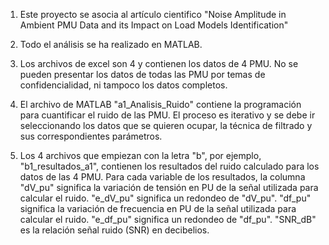 1) Este proyecto se asocia al artículo cientifico "Noise Amplitude in Ambient PMU Data and its Impact on Load Models Identification"

2) Todo el análisis se ha realizado en MATLAB.

3) Los archivos de excel son 4 y contienen los datos de 4 PMU. No se pueden presentar los datos de todas las PMU por temas de confidencialidad, ni tampoco los datos completos.

4) El archivo de MATLAB "a1_Analisis_Ruido" contiene la programación para cuantificar el ruido de las PMU. El proceso es iterativo y se debe ir seleccionando los datos que se quieren ocupar, la técnica de filtrado y sus correspondientes parámetros.

5) Los 4 archivos que empiezan con la letra "b", por ejemplo, "b1_resultados_a1", contienen los resultados del ruido calculado para los datos de las 4 PMU.
   Para cada variable de los resultados, la columna "dV_pu" significa la variación de tensión en PU de la señal utilizada para calcular el ruido.
   "e_dV_pu" significa un redondeo de "dV_pu".
   "df_pu" significa la variación de frecuencia en PU de la señal utilizada para calcular el ruido.
   "e_df_pu" significa un redondeo de "df_pu".
   "SNR_dB" es la relación señal ruido (SNR) en decibelios.
